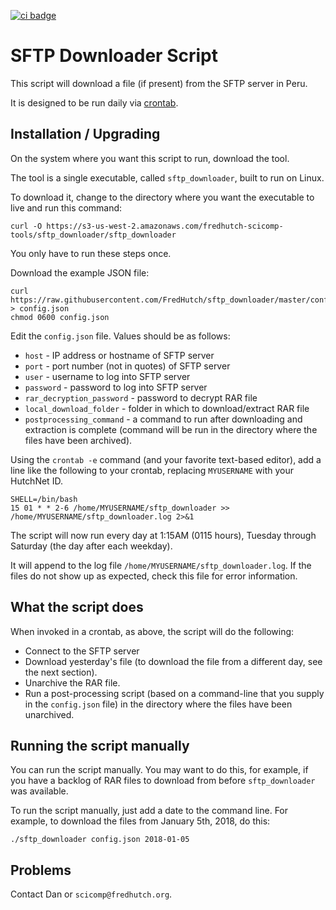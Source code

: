 [![ci badge](https://circleci.com/gh/FredHutch/sftp_downloader.png?style=shield)](https://circleci.com/gh/FredHutch/sftp_downloader)

# SFTP Downloader Script

This script will download a file (if present) from the
SFTP server in Peru.

It is designed to be run daily via [crontab](http://www.adminschoice.com/crontab-quick-reference).

## Installation / Upgrading

On the system where you want this script to run, download the tool.

The tool is a single executable, called `sftp_downloader`, built to run on Linux.

To download it, change to the directory where you want the executable to live and run this command:

```
curl -O https://s3-us-west-2.amazonaws.com/fredhutch-scicomp-tools/sftp_downloader/sftp_downloader
```


You only have to run these steps once.

Download the example JSON file:

```
curl https://raw.githubusercontent.com/FredHutch/sftp_downloader/master/config.json.example > config.json
chmod 0600 config.json
```

Edit the `config.json` file. Values should be as follows:

* `host` - IP address or hostname of SFTP server
* `port` - port number (not in quotes) of SFTP server
* `user` - username to log into SFTP server
* `password` - password to log into SFTP server
* `rar_decryption_password` - password to decrypt RAR file
* `local_download_folder` - folder in which to download/extract RAR file
* `postprocessing_command` - a command to run after downloading and extraction is complete
  (command will be run in the directory where the files have been archived).



Using the `crontab -e` command (and your favorite
text-based editor), add a line like the following
to your crontab, replacing `MYUSERNAME` with your
HutchNet ID.

```
SHELL=/bin/bash
15 01 * * 2-6 /home/MYUSERNAME/sftp_downloader >> /home/MYUSERNAME/sftp_downloader.log 2>&1
```

The script will now run every day at 1:15AM (0115 hours), Tuesday through Saturday
(the day after each weekday).

It will append to the log file
`/home/MYUSERNAME/sftp_downloader.log`.
If the files do not show up as expected, check this file
for error information.

## What the script does

When invoked in a crontab, as above, the script will do the following:

* Connect to the SFTP server
* Download yesterday's file (to download the file from a different day, see the next section).
* Unarchive the RAR file.
* Run a post-processing script (based on a command-line that you supply in the `config.json` file)
  in the directory where the files have been unarchived.


## Running the script manually

You can run the script manually. You may want to do this, for example, if you
have a backlog of RAR files to download from before `sftp_downloader` was available.

To run the script manually, just add a date to the command line. For example, to
download the files from January 5th, 2018, do this:

```
./sftp_downloader config.json 2018-01-05
```

## Problems

Contact Dan or `scicomp@fredhutch.org`.
